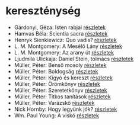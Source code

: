 # kereszténység

- Gárdonyi, Géza: Isten rabjai [részletek](_details/G%C3%A1rdonyi%2C%20G%C3%A9za.md#id_619)
- Hamvas Béla: Scientia sacra [részletek](_details/Hamvas%20B%C3%A9la.md#id_777)
- Henryk Sienkiewicz: Quo vadis? [részletek](_details/Henryk%20Sienkiewicz.md#id_386)
- L. M. Montgomery: A Mesélő Lány [részletek](_details/L.%20M.%20Montgomery.md#id_492)
- L. M. Montgomery: Az arany út [részletek](_details/L.%20M.%20Montgomery.md#id_491)
- Ljudmila Ulickaja: Daniel Stein, tolmács [részletek](_details/Ljudmila%20Ulickaja.md#id_1285)
- Müller, Péter: Benső mosoly [részletek](_details/M%C3%BCller%2C%20P%C3%A9ter.md#id_111)
- Müller, Péter: Boldogság [részletek](_details/M%C3%BCller%2C%20P%C3%A9ter.md#id_112)
- Müller, Péter: Kígyó és kereszt [részletek](_details/M%C3%BCller%2C%20P%C3%A9ter.md#id_113)
- Müller, Péter: Örömkönyv [részletek](_details/M%C3%BCller%2C%20P%C3%A9ter.md#id_110)
- Müller, Péter: Szeretetkönyv [részletek](_details/M%C3%BCller%2C%20P%C3%A9ter.md#id_115)
- Müller, Péter: Titkos tanítások [részletek](_details/M%C3%BCller%2C%20P%C3%A9ter.md#id_116)
- Müller, Péter: Varázskő [részletek](_details/M%C3%BCller%2C%20P%C3%A9ter.md#id_117)
- Nick Hornby: Hogy legyünk jók? [részletek](_details/Nick%20Hornby.md#id_304)
- Wm. Paul Young: A viskó [részletek](_details/Wm.%20Paul%20Young.md#id_962)